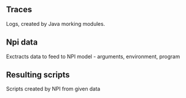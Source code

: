 
## Traces
Logs, created by Java morking modules. 

## Npi data
Exctracts data to feed to NPI model - arguments, environment, program

## Resulting scripts
Scripts created by NPI from given data
